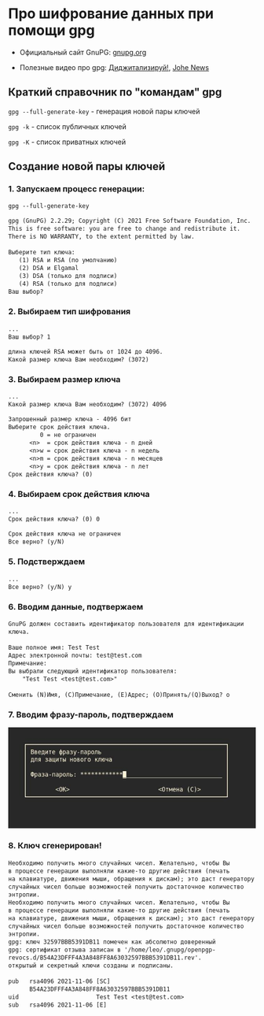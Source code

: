 # Про шифрование данных при помощи gpg

* Официальный сайт GnuPG: [gnupg.org](https://www.gnupg.org/)

* Полезные видео про gpg: [Диджитализируй!](https://youtu.be/I2mwqC6HGGE), [Johe News](https://youtu.be/2CwsoGw2coc)


## Краткий справочник по "командам" gpg

`gpg --full-generate-key` - генерация новой пары ключей

`gpg -k` - список публичных ключей

`gpg -K` - список приватных ключей


## Создание новой пары ключей

### 1. Запускаем процесс генерации:
```
gpg --full-generate-key
```

```
gpg (GnuPG) 2.2.29; Copyright (C) 2021 Free Software Foundation, Inc.
This is free software: you are free to change and redistribute it.
There is NO WARRANTY, to the extent permitted by law.

Выберите тип ключа:
   (1) RSA и RSA (по умолчанию)
   (2) DSA и Elgamal
   (3) DSA (только для подписи)
   (4) RSA (только для подписи)
Ваш выбор? 
```

### 2. Выбираем тип шифрования

```
...
Ваш выбор? 1
```

```
длина ключей RSA может быть от 1024 до 4096.
Какой размер ключа Вам необходим? (3072) 
```

### 3. Выбираем размер ключа

```
...
Какой размер ключа Вам необходим? (3072) 4096
```

```
Запрошенный размер ключа - 4096 бит
Выберите срок действия ключа.
         0 = не ограничен
      <n>  = срок действия ключа - n дней
      <n>w = срок действия ключа - n недель
      <n>m = срок действия ключа - n месяцев
      <n>y = срок действия ключа - n лет
Срок действия ключа? (0) 
```

### 4. Выбираем срок действия ключа

```
...
Срок действия ключа? (0) 0
```

```
Срок действия ключа не ограничен
Все верно? (y/N) 
```

### 5. Подстверждаем
```
...
Все верно? (y/N) y
```

### 6. Вводим данные, подтвержаем

```
GnuPG должен составить идентификатор пользователя для идентификации ключа.

Ваше полное имя: Test Test
Адрес электронной почты: test@test.com
Примечание: 
Вы выбрали следующий идентификатор пользователя:
    "Test Test <test@test.com>"

Сменить (N)Имя, (C)Примечание, (E)Адрес; (O)Принять/(Q)Выход? o
```


### 7. Вводим фразу-пароль, подтверждаем

![passphrase](./passphrase.jpg)

### 8. Ключ сгенерирован!

```
Необходимо получить много случайных чисел. Желательно, чтобы Вы
в процессе генерации выполняли какие-то другие действия (печать
на клавиатуре, движения мыши, обращения к дискам); это даст генератору
случайных чисел больше возможностей получить достаточное количество энтропии.
Необходимо получить много случайных чисел. Желательно, чтобы Вы
в процессе генерации выполняли какие-то другие действия (печать
на клавиатуре, движения мыши, обращения к дискам); это даст генератору
случайных чисел больше возможностей получить достаточное количество энтропии.
gpg: ключ 32597BBB5391DB11 помечен как абсолютно доверенный
gpg: сертификат отзыва записан в '/home/leo/.gnupg/openpgp-revocs.d/B54A23DFFF4A3A848FF8A63032597BBB5391DB11.rev'.
открытый и секретный ключи созданы и подписаны.

pub   rsa4096 2021-11-06 [SC]
      B54A23DFFF4A3A848FF8A63032597BBB5391DB11
uid                      Test Test <test@test.com>
sub   rsa4096 2021-11-06 [E]
```

